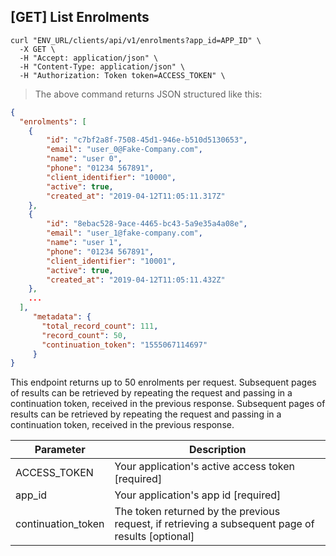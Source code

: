 ## [GET] List Enrolments

```shell
curl "ENV_URL/clients/api/v1/enrolments?app_id=APP_ID" \
  -X GET \
  -H "Accept: application/json" \
  -H "Content-Type: application/json" \
  -H "Authorization: Token token=ACCESS_TOKEN" \
```
> The above command returns JSON structured like this:

```json
{
  "enrolments": [
    {
        "id": "c7bf2a8f-7508-45d1-946e-b510d5130653",
        "email": "user_0@Fake-Company.com",
        "name": "user 0",
        "phone": "01234 567891",
        "client_identifier": "10000",
        "active": true,
        "created_at": "2019-04-12T11:05:11.317Z"
    },
    {
        "id": "8ebac528-9ace-4465-bc43-5a9e35a4a08e",
        "email": "user_1@fake-company.com",
        "name": "user 1",
        "phone": "01234 567891",
        "client_identifier": "10001",
        "active": true,
        "created_at": "2019-04-12T11:05:11.432Z"
    },
    ...
  ],
     "metadata": {
       "total_record_count": 111,
       "record_count": 50,
       "continuation_token": "1555067114697"
     }
}
```

This endpoint returns up to 50 enrolments per request. Subsequent pages of results can be retrieved by repeating the request and passing in a continuation token, received in the previous response.
Subsequent pages of results can be retrieved by repeating the request and passing in a continuation token, received in the previous response.


Parameter | Description
--------- | -----------
ACCESS_TOKEN | Your application's active access token [required]
app_id | Your application's app id [required]
continuation_token | The token returned by the previous request, if retrieving a subsequent page of results [optional]
